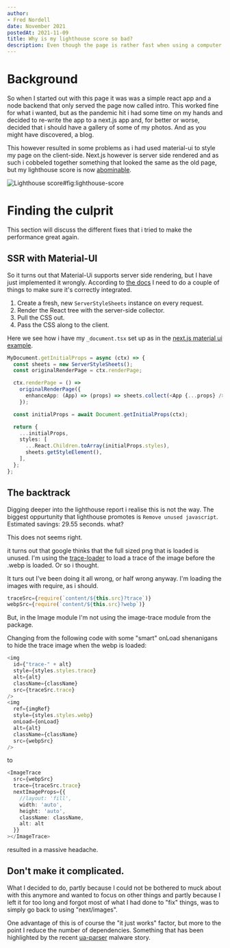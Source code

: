 ```yaml
---
author:
- Fred Nordell
date: November 2021
postedAt: 2021-11-09
title: Why is my lighthouse score so bad?
description: Even though the page is rather fast when using a computer hooked up to a broadband connection lighthouse has some damning numbers for me. This is the tale of how i fixed it and what ultimatly solved the issue.
---
```


# Background
So when I started out with this page it was was a simple react app and a node backend that only served the page now called intro. This worked fine for what i wanted, but as the pandemic hit i had some time on my hands and decided to re-write the app to a next.js app and, for better or worse, decided that i should have a gallery of some of my photos. And as you might have discovered, a blog. 

This however resulted in some problems as i had used material-ui to style my page on the client-side. Next.js however is server side rendered and as such i cobbeled together something that looked the same as the old page, but my lighthouse score is now [abominable](/post/lighthouse/#fig:lighthouse-score).

![Lighthouse score#fig:lighthouse-score](lighthouse-score.png)

# Finding the culprit

This section will discuss the different fixes that i tried to make the performance great again.

## SSR with Material-UI

So it turns out that Material-Ui supports server side rendering, but I have just implemented it wrongly. According to [the docs](https://material-ui.com/guides/server-rendering/#material-ui-on-the-server) I need to do a couple of things to make sure it's correctly integrated.

1. Create a fresh, new `ServerStyleSheets` instance on every request.
2. Render the React tree with the server-side collector.
3. Pull the CSS out.
4. Pass the CSS along to the client.

Here we see how i have my `_document.tsx` set up as in the [next.js material ui example](https://github.com/mui-org/material-ui/blob/master/examples/nextjs/pages/_document.js).

```ts
MyDocument.getInitialProps = async (ctx) => {
  const sheets = new ServerStyleSheets();
  const originalRenderPage = ctx.renderPage;

  ctx.renderPage = () =>
    originalRenderPage({
      enhanceApp: (App) => (props) => sheets.collect(<App {...props} />),
    });

  const initialProps = await Document.getInitialProps(ctx);

  return {
    ...initialProps,
    styles: [
      ...React.Children.toArray(initialProps.styles),
      sheets.getStyleElement(),
    ],
  };
};
```

## The backtrack

Digging deeper into the lighthouse report i realise this is not the way. The biggest oppurtunity that lighthouse promotes is `Remove unused javascript`. Estimated savings: 29.55 seconds. what?

This does not seems right. 

it turns out that google thinks that the full sized png that is loaded is unused. I'm using the [trace-loader](https://www.npmjs.com/package/next-image-trace-loader) to load a trace of the image before the .webp is loaded. Or so i thought.

It turs out I've been doing it all wrong, or half wrong anyway.
I'm loading the images with require, as i should.

```ts
traceSrc={require(`content/${this.src}?trace`)}
webpSrc={require(`content/${this.src}?webp`)}
```
But, in the Image module I'm not using the image-trace module from the package.

Changing from the following code with some "smart" onLoad shenanigans to hide the trace image when the webp is loaded:

```ts 
<img
  id={"trace-" + alt}
  style={styles.styles.trace}
  alt={alt}
  className={className}
  src={traceSrc.trace}
/>
<img
  ref={imgRef}
  style={styles.styles.webp}
  onLoad={onLoad}
  alt={alt}
  className={className}
  src={webpSrc}
/>
```

to 

```ts 
<ImageTrace
  src={webpSrc}
  trace={traceSrc.trace}
  nextImageProps={{
    //layout: 'fill',
    width: 'auto',
    height: 'auto',
    className: className,
    alt: alt
  }}
></ImageTrace>
```
resulted in a massive headache.

## Don't make it complicated.

What I decided to do, partly because I could not be bothered to muck about with this anymore and wanted to focus on other things and partly because I left it for too long and forgot most of what I had done to "fix" things, was to simply go back to using "next/images".

One advantage of this is of course the "it just works" factor, but more to the point I reduce the number of dependencies. Something that has been highlighted by the recent [ua-parser](https://us-cert.cisa.gov/ncas/current-activity/2021/10/22/malware-discovered-popular-npm-package-ua-parser-js) malware story.
